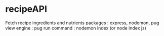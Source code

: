 # recipeAPI
Fetch recipe ingredients and nutrients
packages : express, nodemon, pug
view engine : pug
run command : nodemon index (or node index js) 
